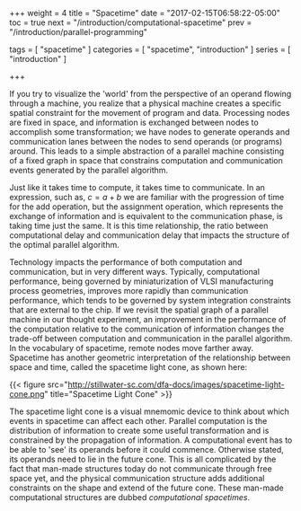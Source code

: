 +++
weight = 4
title = "Spacetime"
date = "2017-02-15T06:58:22-05:00"
toc = true
next = "/introduction/computational-spacetime"
prev = "/introduction/parallel-programming"

tags = [ "spacetime" ]
categories = [ "spacetime", "introduction" ]
series = [ "introduction" ]

+++

If you try to visualize the 'world' from the perspective of an operand flowing through a machine, you realize
that a physical machine creates a specific spatial constraint for the movement of program and data. 
Processing nodes are fixed in space, and information is exchanged between nodes to accomplish some transformation;
we have nodes to generate operands and communication lanes between the nodes to send operands (or programs) around.
This leads to a simple abstraction of a parallel machine consisting of a fixed graph in space that constrains
computation and communication events generated by the parallel algorithm. 

Just like it takes time to compute, it takes time to communicate. 
In an expression, such as, $c = a + b$ we are familiar with the progression of time for the add operation, 
but the assignment operation, which represents the exchange of information and is equivalent to the communication phase,
is taking time just the same. It is this time relationship, the ratio between computational delay and communication delay
that impacts the structure of the optimal parallel algorithm.

Technology impacts the performance of both computation and communication, but in very different ways. Typically,
computational performance, being governed by miniaturization of VLSI manufacturing process geometries, improves
more rapidly than communication performance, which tends to be governed by system integration constraints that
are external to the chip. If we revisit the spatial graph of a parallel machine in our thought experiment, an
improvement in the performance of the computation relative to the communication of information changes the trade-off
between computation and communication in the parallel algorithm. In the vocabulary of spacetime, remote nodes
move farther away. Spacetime has another geometric interpretation of the relationship between space and time, called
the spacetime light cone, as shown here:

{{< figure src="http://stillwater-sc.com/dfa-docs/images/spacetime-light-cone.png" title="Spacetime Light Cone" >}}

The spacetime light cone is a visual mnemomic device to think about which events in spacetime can affect each other.
Parallel computation is the distribution of information to create some useful transformation and is constrained by
the propagation of information. A computational event has to be able to 'see' its operands before it could commence. 
Otherwise stated, its operands need to lie in the future cone. 
This is all complicated by the fact that man-made structures today do not communicate through free space yet,
and the physical communication structure adds additional constraints on the shape and extend of the future cone.
These man-made computational structures are dubbed _computational spacetimes_.